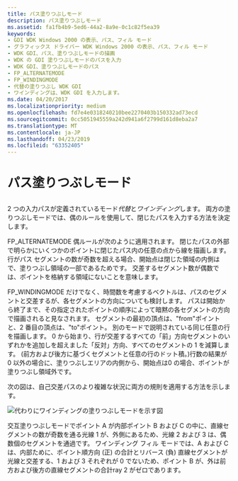 ```yaml
---
title: パス塗りつぶしモード
description: パス塗りつぶしモード
ms.assetid: fa1fb4b9-5ed6-44a2-8a9e-0c1c82f5ea39
keywords:
- GDI WDK Windows 2000 の表示、パス、フィル モード
- グラフィックス ドライバー WDK Windows 2000 の表示、パス、フィル モード
- WDK GDI、パス、塗りつぶしモードの描画
- WDK の GDI 塗りつぶしモードのパスを入力
- WDK GDI、塗りつぶしモードのパス
- FP_ALTERNATEMODE
- FP_WINDINGMODE
- 代替の塗りつぶし WDK GDI
- ワインディングは、WDK GDI を入力します。
ms.date: 04/20/2017
ms.localizationpriority: medium
ms.openlocfilehash: fd7e4e0318240210bee2270403b150332ad73ecd
ms.sourcegitcommit: 0cc5051945559a242d941a6f2799d161d8eba2a7
ms.translationtype: MT
ms.contentlocale: ja-JP
ms.lasthandoff: 04/23/2019
ms.locfileid: "63352405"
---
```

# <a name="path-fill-modes"></a>パス塗りつぶしモード


## <span id="ddk_path_fill_modes_gg"></span><span id="DDK_PATH_FILL_MODES_GG"></span>


2 つの入力パスが定義されているモード*代替*と*ワインディング*します。 両方の塗りつぶしモードでは、偶のルールを使用して、閉じたパスを入力する方法を決定します。

FP\_ALTERNATEMODE 偶ルールが次のように適用されます。 閉じたパスの外部で明らかにいくつかのポイントに閉じたパス内の任意の点から線を描画します。 行がパス セグメントの数が奇数を超える場合、開始点は閉じた領域の内側はで、塗りつぶし領域の一部であるためです。 交差するセグメント数が偶数では、ポイントを格納する領域にないことを意味します。

FP\_WINDINGMODE だけでなく、時間数を考慮するベクトルは、パスのセグメントと交差するが、各セグメントの方向についても検討します。 パスは開始から終了まで、その指定されたポイントの順序によって暗黙の各セグメントの方向で描画されると見なされます。 セグメントの最初の頂点は、"from"ポイントと、2 番目の頂点は、"to"ポイント。 別のモードで説明されている同じ任意の行を描画します。 0 から始まり、行が交差するすべての「前」方向セグメントのいずれかを追加しを超えました「反対」方向、すべてのセグメントの 1 を減算します。 (前方および後方に基づくセグメントと任意の行のドット積。)行数の結果が 0 以外の場合に、塗りつぶしエリアの内側から、開始点は0 の場合、ポイントが塗りつぶし領域外です。

次の図は、自己交差パスのより複雑な状況に両方の規則を適用する方法を示します。

![代わりにワインディングの塗りつぶしモードを示す図](images/102-03.png)

交互塗りつぶしモードでポイント A が内部ポイント B および C の中に、直線セグメントの数が奇数を通る光線 1 が、外側にあるため、光線 2 および 3 は、偶数個のセグメントを通過です。 ワインディング フィル モードでは、A および C は、内部ために、ポイント順方向 (正) の合計とリバース (負) 直線セグメントが光線と交差する、1 および 3 それぞれが 0 でないため、ポイント B が、外は前方および後方の直線セグメントの合計ray 2 がゼロであります。

 

 






